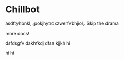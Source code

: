 # Chillbot
asdftyhbnkl,.;pokjhytrdxzwerfvbhjiol,.
Skip the drama


more docs!


dsfdsgfv
dakhfkdj
dfsa
kjjkh
hi




hi
hi
